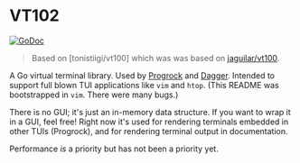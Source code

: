 # VT102

[![GoDoc](https://godoc.org/github.com/vito/vt102?status.svg)](https://godoc.org/github.com/vito/vt102)

> Based on [tonistiigi/vt100] which was was based on [jaguilar/vt100](https://github.com/jaguilar/vt100).

A Go virtual terminal library. Used by [Progrock] and [Dagger]. Intended to support full blown TUI applications like `vim` and `htop`. (This README was bootstrapped in `vim`. There were many bugs.)

There is no GUI; it's just an in-memory data structure. If you want to wrap it in a GUI, feel free! Right now it's used for rendering terminals embedded in other TUIs (Progrock), and for rendering terminal output in documentation.

Performance _is_ a priority but has not been a priority yet.

[Progrock]: https://github.com/vito/progrock
[Dagger]: https://github.com/dagger/dagger.
